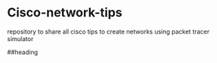# Cisco-network-tips
repository to share all cisco tips to create networks using packet tracer simulator

##heading
